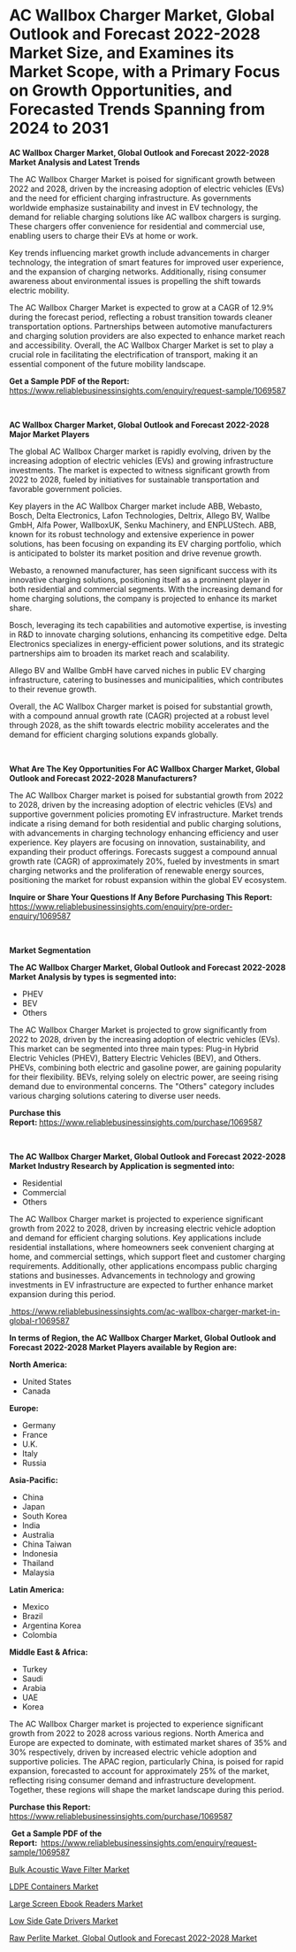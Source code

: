 <p><h1>AC Wallbox Charger Market, Global Outlook and Forecast 2022-2028 Market Size, and Examines its Market Scope, with a Primary Focus on Growth Opportunities, and Forecasted Trends Spanning from 2024 to 2031</h1></p><p><strong>AC Wallbox Charger Market, Global Outlook and Forecast 2022-2028 Market Analysis and Latest Trends</strong></p>
<p><p>The AC Wallbox Charger Market is poised for significant growth between 2022 and 2028, driven by the increasing adoption of electric vehicles (EVs) and the need for efficient charging infrastructure. As governments worldwide emphasize sustainability and invest in EV technology, the demand for reliable charging solutions like AC wallbox chargers is surging. These chargers offer convenience for residential and commercial use, enabling users to charge their EVs at home or work.</p><p>Key trends influencing market growth include advancements in charger technology, the integration of smart features for improved user experience, and the expansion of charging networks. Additionally, rising consumer awareness about environmental issues is propelling the shift towards electric mobility. </p><p>The AC Wallbox Charger Market is expected to grow at a CAGR of 12.9% during the forecast period, reflecting a robust transition towards cleaner transportation options. Partnerships between automotive manufacturers and charging solution providers are also expected to enhance market reach and accessibility. Overall, the AC Wallbox Charger Market is set to play a crucial role in facilitating the electrification of transport, making it an essential component of the future mobility landscape.</p></p>
<p><strong>Get a Sample PDF of the Report:&nbsp;</strong> <a href="https://www.reliablebusinessinsights.com/enquiry/request-sample/1069587">https://www.reliablebusinessinsights.com/enquiry/request-sample/1069587</a></p>
<p>&nbsp;</p>
<p><strong>AC Wallbox Charger Market, Global Outlook and Forecast 2022-2028 Major Market Players</strong></p>
<p><p>The global AC Wallbox Charger market is rapidly evolving, driven by the increasing adoption of electric vehicles (EVs) and growing infrastructure investments. The market is expected to witness significant growth from 2022 to 2028, fueled by initiatives for sustainable transportation and favorable government policies.</p><p>Key players in the AC Wallbox Charger market include ABB, Webasto, Bosch, Delta Electronics, Lafon Technologies, Deltrix, Allego BV, Wallbe GmbH, Alfa Power, WallboxUK, Senku Machinery, and ENPLUStech. ABB, known for its robust technology and extensive experience in power solutions, has been focusing on expanding its EV charging portfolio, which is anticipated to bolster its market position and drive revenue growth.</p><p>Webasto, a renowned manufacturer, has seen significant success with its innovative charging solutions, positioning itself as a prominent player in both residential and commercial segments. With the increasing demand for home charging solutions, the company is projected to enhance its market share.</p><p>Bosch, leveraging its tech capabilities and automotive expertise, is investing in R&D to innovate charging solutions, enhancing its competitive edge. Delta Electronics specializes in energy-efficient power solutions, and its strategic partnerships aim to broaden its market reach and scalability. </p><p>Allego BV and Wallbe GmbH have carved niches in public EV charging infrastructure, catering to businesses and municipalities, which contributes to their revenue growth. </p><p>Overall, the AC Wallbox Charger market is poised for substantial growth, with a compound annual growth rate (CAGR) projected at a robust level through 2028, as the shift towards electric mobility accelerates and the demand for efficient charging solutions expands globally.</p></p>
<p>&nbsp;</p>
<p><strong>What Are The Key Opportunities For AC Wallbox Charger Market, Global Outlook and Forecast 2022-2028 Manufacturers?</strong></p>
<p><p>The AC Wallbox Charger market is poised for substantial growth from 2022 to 2028, driven by the increasing adoption of electric vehicles (EVs) and supportive government policies promoting EV infrastructure. Market trends indicate a rising demand for both residential and public charging solutions, with advancements in charging technology enhancing efficiency and user experience. Key players are focusing on innovation, sustainability, and expanding their product offerings. Forecasts suggest a compound annual growth rate (CAGR) of approximately 20%, fueled by investments in smart charging networks and the proliferation of renewable energy sources, positioning the market for robust expansion within the global EV ecosystem.</p></p>
<p><strong>Inquire or Share Your Questions If Any Before Purchasing This Report:</strong> <a href="https://www.reliablebusinessinsights.com/enquiry/pre-order-enquiry/1069587">https://www.reliablebusinessinsights.com/enquiry/pre-order-enquiry/1069587</a></p>
<p>&nbsp;</p>
<p><strong>Market Segmentation</strong></p>
<p><strong>The AC Wallbox Charger Market, Global Outlook and Forecast 2022-2028 Market Analysis by types is segmented into:</strong></p>
<p><ul><li>PHEV</li><li>BEV</li><li>Others</li></ul></p>
<p><p>The AC Wallbox Charger Market is projected to grow significantly from 2022 to 2028, driven by the increasing adoption of electric vehicles (EVs). This market can be segmented into three main types: Plug-in Hybrid Electric Vehicles (PHEV), Battery Electric Vehicles (BEV), and Others. PHEVs, combining both electric and gasoline power, are gaining popularity for their flexibility. BEVs, relying solely on electric power, are seeing rising demand due to environmental concerns. The "Others" category includes various charging solutions catering to diverse user needs.</p></p>
<p><strong>Purchase this Report:&nbsp;</strong><a href="https://www.reliablebusinessinsights.com/purchase/1069587">https://www.reliablebusinessinsights.com/purchase/1069587</a></p>
<p>&nbsp;</p>
<p><strong>The AC Wallbox Charger Market, Global Outlook and Forecast 2022-2028 Market Industry Research by Application is segmented into:</strong></p>
<p><ul><li>Residential</li><li>Commercial</li><li>Others</li></ul></p>
<p><p>The AC Wallbox Charger market is projected to experience significant growth from 2022 to 2028, driven by increasing electric vehicle adoption and demand for efficient charging solutions. Key applications include residential installations, where homeowners seek convenient charging at home, and commercial settings, which support fleet and customer charging requirements. Additionally, other applications encompass public charging stations and businesses. Advancements in technology and growing investments in EV infrastructure are expected to further enhance market expansion during this period.</p></p>
<p><a href="https://www.reliablebusinessinsights.com/ac-wallbox-charger-market-in-global-r1069587">&nbsp;https://www.reliablebusinessinsights.com/ac-wallbox-charger-market-in-global-r1069587</a></p>
<p><strong>In terms of Region, the AC Wallbox Charger Market, Global Outlook and Forecast 2022-2028 Market Players available by Region are:</strong></p>
<p>
    <p> <strong> North America: </strong>
        <ul>
            <li>United States</li>
            <li>Canada</li>
        </ul>
        </p> 
    <p> <strong> Europe: </strong>
        <ul>
            <li>Germany</li>
            <li>France</li>
            <li>U.K.</li>
            <li>Italy</li>
            <li>Russia</li>
        </ul>
        </p> 
    <p> <strong> Asia-Pacific: </strong>
        <ul>
            <li>China</li>
            <li>Japan</li>
            <li>South Korea</li>
            <li>India</li>
            <li>Australia</li>
            <li>China Taiwan</li>
            <li>Indonesia</li>
            <li>Thailand</li>
            <li>Malaysia</li>
        </ul>
        </p> 
    <p> <strong> Latin America: </strong>
        <ul>
            <li>Mexico</li>
            <li>Brazil</li>
            <li>Argentina Korea</li>
            <li>Colombia</li>
        </ul>
        </p> 
    <p> <strong> Middle East & Africa: </strong>
        <ul>
            <li>Turkey</li>
            <li>Saudi</li>
            <li>Arabia</li>
            <li>UAE</li>
            <li>Korea</li>
        </ul>
    </p>
    </p>
<p><p>The AC Wallbox Charger market is projected to experience significant growth from 2022 to 2028 across various regions. North America and Europe are expected to dominate, with estimated market shares of 35% and 30% respectively, driven by increased electric vehicle adoption and supportive policies. The APAC region, particularly China, is poised for rapid expansion, forecasted to account for approximately 25% of the market, reflecting rising consumer demand and infrastructure development. Together, these regions will shape the market landscape during this period.</p></p>
<p><strong>Purchase this Report: </strong><a href="https://www.reliablebusinessinsights.com/purchase/1069587">https://www.reliablebusinessinsights.com/purchase/1069587</a></p>
<p>&nbsp;<strong>Get a Sample PDF of the Report:&nbsp;&nbsp;</strong><a href="https://www.reliablebusinessinsights.com/enquiry/request-sample/1069587">https://www.reliablebusinessinsights.com/enquiry/request-sample/1069587</a></p>
<p><strong></strong></p>
<p><p><a href="https://medium.com/@caigithemay20/the-bulk-acoustic-wave-filter-market-has-experienced-impressive-growth-in-recent-years-expanding-3e53de2deea4?postPublishedType=initial">Bulk Acoustic Wave Filter Market</a></p><p><a href="https://issuu.com/reportprime-2/docs/ldpe-containers-market-size-2030.pp_d4b1001ef45926">LDPE Containers Market</a></p><p><a href="https://www.linkedin.com/pulse/what-innovations-market-trends-shaping-large-screen-ebook-readers-o1mnf?trackingId=Dvda8MeSRoa5MaN69RCbrg%3D%3D">Large Screen Ebook Readers Market</a></p><p><a href="https://www.linkedin.com/pulse/strategic-market-insights-global-low-side-gate-drivers-2024-ss3of?trackingId=IMjEkQNqT5%2BOvSruaD6zeQ%3D%3D">Low Side Gate Drivers Market</a></p><p><a href="https://github.com/AnnDiaz698/Market-Research-Report-List-1/blob/main/raw-perlite-market-global-outlook-and-forecast-2022-2028-market.md">Raw Perlite Market, Global Outlook and Forecast 2022-2028 Market</a></p></p>